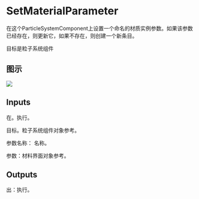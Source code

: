 # SetMaterialParameter

在这个ParticleSystemComponent上设置一个命名的材质实例参数。如果该参数已经存在，则更新它，如果不存在，则创建一个新条目。

目标是粒子系统组件

## 图示

![]($-20221218-18550141.png)

## Inputs

在。执行。

目标。粒子系统组件对象参考。

参数名称： 名称。

参数：材料界面对象参考。

## Outputs

出：执行。